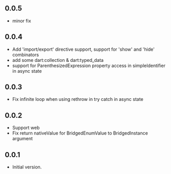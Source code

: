 ## 0.0.5
- minor fix

## 0.0.4
- Add 'import/export' directive support, support for 'show' and 'hide' combinators 
- add some dart:collection & dart:typed_data
- support for ParenthesizedExpression property access in simpleIdentifier in async state

## 0.0.3
- Fix infinite loop when using rethrow in try catch in async state

## 0.0.2
- Support web
- Fix return nativeValue for BridgedEnumValue to BridgedInstance argument

## 0.0.1

- Initial version.
